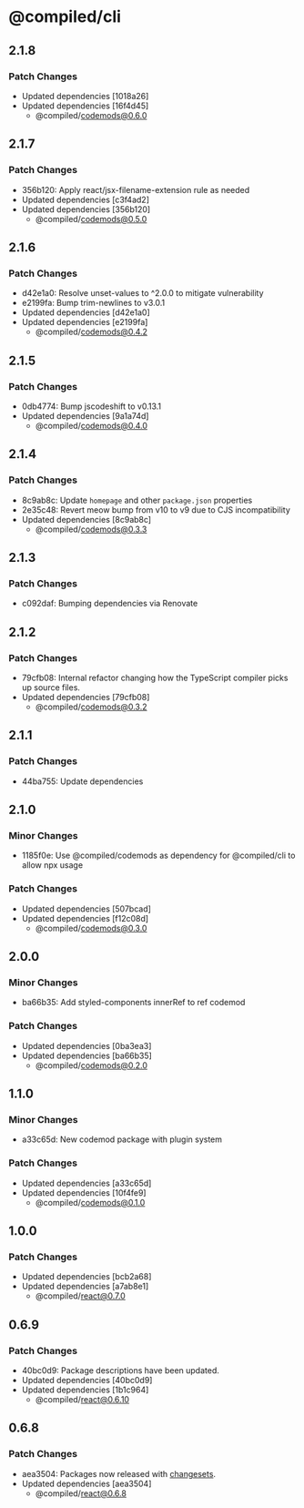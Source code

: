 # @compiled/cli

## 2.1.8

### Patch Changes

- Updated dependencies [1018a26]
- Updated dependencies [16f4d45]
  - @compiled/codemods@0.6.0

## 2.1.7

### Patch Changes

- 356b120: Apply react/jsx-filename-extension rule as needed
- Updated dependencies [c3f4ad2]
- Updated dependencies [356b120]
  - @compiled/codemods@0.5.0

## 2.1.6

### Patch Changes

- d42e1a0: Resolve unset-values to ^2.0.0 to mitigate vulnerability
- e2199fa: Bump trim-newlines to v3.0.1
- Updated dependencies [d42e1a0]
- Updated dependencies [e2199fa]
  - @compiled/codemods@0.4.2

## 2.1.5

### Patch Changes

- 0db4774: Bump jscodeshift to v0.13.1
- Updated dependencies [9a1a74d]
  - @compiled/codemods@0.4.0

## 2.1.4

### Patch Changes

- 8c9ab8c: Update `homepage` and other `package.json` properties
- 2e35c48: Revert meow bump from v10 to v9 due to CJS incompatibility
- Updated dependencies [8c9ab8c]
  - @compiled/codemods@0.3.3

## 2.1.3

### Patch Changes

- c092daf: Bumping dependencies via Renovate

## 2.1.2

### Patch Changes

- 79cfb08: Internal refactor changing how the TypeScript compiler picks up source files.
- Updated dependencies [79cfb08]
  - @compiled/codemods@0.3.2

## 2.1.1

### Patch Changes

- 44ba755: Update dependencies

## 2.1.0

### Minor Changes

- 1185f0e: Use @compiled/codemods as dependency for @compiled/cli to allow npx usage

### Patch Changes

- Updated dependencies [507bcad]
- Updated dependencies [f12c08d]
  - @compiled/codemods@0.3.0

## 2.0.0

### Minor Changes

- ba66b35: Add styled-components innerRef to ref codemod

### Patch Changes

- Updated dependencies [0ba3ea3]
- Updated dependencies [ba66b35]
  - @compiled/codemods@0.2.0

## 1.1.0

### Minor Changes

- a33c65d: New codemod package with plugin system

### Patch Changes

- Updated dependencies [a33c65d]
- Updated dependencies [10f4fe9]
  - @compiled/codemods@0.1.0

## 1.0.0

### Patch Changes

- Updated dependencies [bcb2a68]
- Updated dependencies [a7ab8e1]
  - @compiled/react@0.7.0

## 0.6.9

### Patch Changes

- 40bc0d9: Package descriptions have been updated.
- Updated dependencies [40bc0d9]
- Updated dependencies [1b1c964]
  - @compiled/react@0.6.10

## 0.6.8

### Patch Changes

- aea3504: Packages now released with [changesets](https://github.com/atlassian/changesets).
- Updated dependencies [aea3504]
  - @compiled/react@0.6.8
